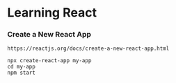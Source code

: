 # Learning React

### Create a New React App

`https://reactjs.org/docs/create-a-new-react-app.html`

```
npx create-react-app my-app
cd my-app
npm start
```
